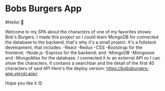 # Bobs Burgers App

#Hello! 👋

Welcome to my SPA about the characters of one of my favorites shows: Bob's Burgers. 
I made this project so I could learn MongoDB for connected the database to the backend, that's why it's a small project.
It's a fullstack development, that includes: -React -Redux -CSS -Bootstrap for the frontend; -Node.js -Express for the backend; and -MongoDB -Mongoose and -MongoAtlas for the database. I connected it to an external API so I can show the characters. It contains a searchbar and the detail of the first 40 characters of said API
Here's the deploy version: https://bobsburgers-app.vercel.app/

Hope you like it 😊
